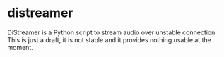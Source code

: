 # distreamer
DiStreamer is a Python script to stream audio over unstable connection. This is just a draft, it is not stable and it provides nothing usable at the moment.
